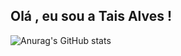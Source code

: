 ## Olá , eu  sou a Tais Alves !

![Anurag's GitHub stats](https://github-readme-stats.vercel.app/api?username=anuraghazra&theme=midnight-purple) 

